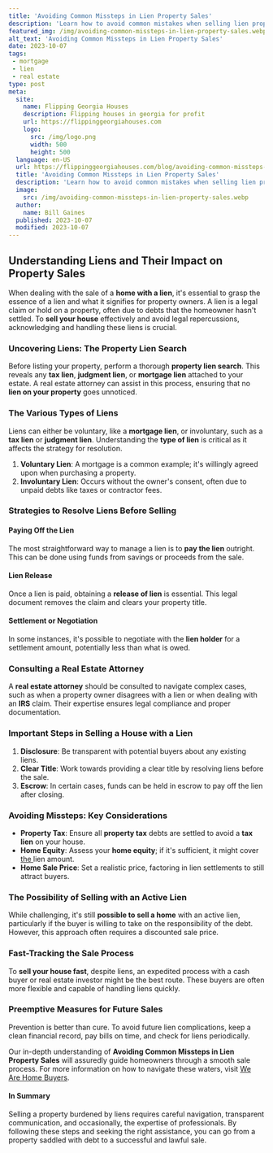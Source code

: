 ```yaml
---
title: 'Avoiding Common Missteps in Lien Property Sales'
description: 'Learn how to avoid common mistakes when selling lien properties. This guide offers valuable tips to ensure a smooth sale process for curious property owners.'
featured_img: /img/avoiding-common-missteps-in-lien-property-sales.webp
alt_text: 'Avoiding Common Missteps in Lien Property Sales'
date: 2023-10-07
tags:
 - mortgage
 - lien
 - real estate
type: post
meta:
  site:
    name: Flipping Georgia Houses
    description: Flipping houses in georgia for profit
    url: https://flippinggeorgiahouses.com
    logo:
      src: /img/logo.png
      width: 500
      height: 500
  language: en-US
  url: https://flippinggeorgiahouses.com/blog/avoiding-common-missteps-in-lien-property-sales
  title: 'Avoiding Common Missteps in Lien Property Sales'
  description: 'Learn how to avoid common mistakes when selling lien properties. This guide offers valuable tips to ensure a smooth sale process for curious property owners.'
  image:
    src: /img/avoiding-common-missteps-in-lien-property-sales.webp
  author:
    name: Bill Gaines
  published: 2023-10-07
  modified: 2023-10-07
---
```



## Understanding Liens and Their Impact on Property Sales

When dealing with the sale of a **home with a lien**, it's essential to grasp the essence of a lien and what it signifies for property owners. A lien is a legal claim or hold on a property, often due to debts that the homeowner hasn't settled. To **sell your house** effectively and avoid legal repercussions, acknowledging and handling these liens is crucial.

### Uncovering Liens: The Property Lien Search

Before listing your property, perform a thorough **property lien search**. This reveals any **tax lien**, **judgment lien**, or **mortgage lien** attached to your estate. A real estate attorney can assist in this process, ensuring that no **lien on your property** goes unnoticed.

### The Various Types of Liens

Liens can either be voluntary, like a **mortgage lien**, or involuntary, such as a **tax lien** or **judgment lien**. Understanding the **type of lien** is critical as it affects the strategy for resolution.

1. **Voluntary Lien**: A mortgage is a common example; it's willingly agreed upon when purchasing a property.
2. **Involuntary Lien**: Occurs without the owner's consent, often due to unpaid debts like taxes or contractor fees.

### Strategies to Resolve Liens Before Selling

#### Paying Off the Lien
The most straightforward way to manage a lien is to **pay the lien** outright. This can be done using funds from savings or proceeds from the sale.

#### Lien Release
Once a lien is paid, obtaining a **release of lien** is essential. This legal document removes the claim and clears your property title.

#### Settlement or Negotiation
In some instances, it's possible to negotiate with the **lien holder** for a settlement amount, potentially less than what is owed.

### Consulting a Real Estate Attorney

A **real estate attorney** should be consulted to navigate complex cases, such as when a property owner disagrees with a lien or when dealing with an **IRS** claim. Their expertise ensures legal compliance and proper documentation.

### Important Steps in Selling a House with a Lien

1. **Disclosure**: Be transparent with potential buyers about any existing liens.
2. **Clear Title**: Work towards providing a clear title by resolving liens before the sale.
3. **Escrow**: In certain cases, funds can be held in escrow to pay off the lien after closing.

### Avoiding Missteps: Key Considerations
  - **Property Tax**: Ensure all **property tax** debts are settled to avoid a **tax lien** on your house.
  - **Home Equity**: Assess your **home equity**; if it's sufficient, it might cover[  the  ](https://flippinggeorgiahouses.com/blog/lien-specific-legalities-what-sellers-must-know)lien amount.
  - **Home Sale Price**: Set a realistic price, factoring in lien settlements to still attract buyers.
  
### The Possibility of Selling with an Active Lien

While challenging, it's still **possible to sell a home** with an active lien, particularly if the buyer is willing to take on the responsibility of the debt. However, this approach often requires a discounted sale price.

### Fast-Tracking the Sale Process

To **sell your house fast**, despite liens, an expedited process with a cash buyer or real estate investor might be the best route. These buyers are often more flexible and capable of handling liens quickly.

### Preemptive Measures for Future Sales

Prevention is better than cure. To avoid future lien complications, keep a clean financial record, pay bills on time, and check for liens periodically.

Our in-depth understanding of **Avoiding Common Missteps in Lien Property Sales** will assuredly guide homeowners through a smooth sale process. For more information on how to navigate these waters, visit [We Are Home Buyers](https://www.wearehomebuyers.com/blog/sell-a-house-with-a-lien/).

#### In Summary

Selling a property burdened by liens requires careful navigation, transparent communication, and occasionally, the expertise of professionals. By following these steps and seeking the right assistance, you can go from a property saddled with debt to a successful and lawful sale.